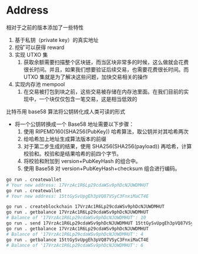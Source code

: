 # Address
相对于之前的版本添加了一些特性

1. 基于私钥（private key）的真实地址
2. 挖矿可以获得 reward
3. 实现 UTXO 集
    1. 获取余额需要扫描整个区块链，而当区块非常多的时候，这么做就会花费很长时间。并且，如果我们想要验证后续交易，也需要花费很长时间。而 UTXO 集就是为了解决这些问题，加快交易相关的操作
4. 实现内存池 mempool
    1. 在交易被打包到块之前，这些交易被存储在内存池里面。在我们目前的实现中，一个块仅仅包含一笔交易，这是相当低效的

比特币用 base58 算法将公钥转化成人类可读的形式

- 将一个公钥转换成一个 Base58 地址需要以下步骤：
    1. 使用 RIPEMD160(SHA256(PubKey)) 哈希算法，取公钥并对其哈希两次
    2. 给哈希加上地址生成算法版本的前缀
    3. 对于第二步生成的结果，使用 SHA256(SHA256(payload)) 再哈希，计算校验和。校验和是结果哈希的前四个字节。
    4. 将校验和附加到 version+PubKeyHash 的组合中。
    5. 使用 Base58 对 version+PubKeyHash+checksum 组合进行编码。



```bash
go run . createwallet
# Your new address: 17VrzAc1R6Lp29cdaWSv9phDcNJUWDMHUT
go run . createwallet
# Your new address: 15ttGySvUpgEh3pVQ87VSyC3FnxiMaCT4E

go run . createblockchain 17VrzAc1R6Lp29cdaWSv9phDcNJUWDMHUT
go run . getbalance 17VrzAc1R6Lp29cdaWSv9phDcNJUWDMHUT
# Balance of '17VrzAc1R6Lp29cdaWSv9phDcNJUWDMHUT': 10
go run . send 17VrzAc1R6Lp29cdaWSv9phDcNJUWDMHUT 15ttGySvUpgEh3pVQ87VSyC3FnxiMaCT4E 6
go run . getbalance 17VrzAc1R6Lp29cdaWSv9phDcNJUWDMHUT
# Balance of '17VrzAc1R6Lp29cdaWSv9phDcNJUWDMHUT': 4
go run . getbalance 15ttGySvUpgEh3pVQ87VSyC3FnxiMaCT4E
# Balance of '17VrzAc1R6Lp29cdaWSv9phDcNJUWDMHUT': 6
```